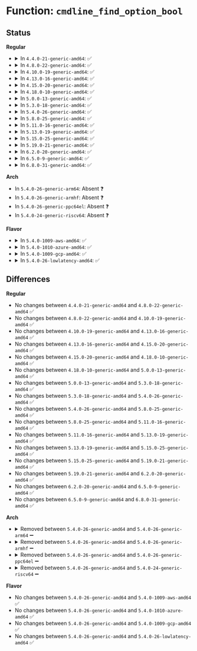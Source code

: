 # Function: <code>cmdline_find_option_bool</code>

## Status
<b>Regular</b>
<ul>
<li>
<details>
<summary>In <code>4.4.0-21-generic-amd64</code>: ✅</summary>

```c
int cmdline_find_option_bool(const char * cmdline, const char * option)
```

```json
{
  "name": "cmdline_find_option_bool",
  "collision_type": "Unique Global",
  "inline_type": "No",
  "funcs": [
    {
      "addr": 18446744071582997920,
      "name": "cmdline_find_option_bool",
      "external": true,
      "loc": "arch/x86/lib/cmdline.c:26",
      "file": "arch/x86/lib/cmdline.c",
      "inline": "seen, unknown",
      "caller_inline": [],
      "caller_func": [
        "arch/x86/kernel/cpu/microcode/core.c:load_ucode_bsp"
      ]
    }
  ],
  "symbols": [
    {
      "addr": 18446744071582997920,
      "name": "cmdline_find_option_bool",
      "section": ".text",
      "bind": "STB_GLOBAL",
      "size": 268
    }
  ]
}
```
</details>
</li>
<li>
<details>
<summary>In <code>4.8.0-22-generic-amd64</code>: ✅</summary>

```c
int cmdline_find_option_bool(const char * cmdline, const char * option)
```

```json
{
  "name": "cmdline_find_option_bool",
  "collision_type": "Unique Global",
  "inline_type": "No",
  "funcs": [
    {
      "addr": 18446744071583287600,
      "name": "cmdline_find_option_bool",
      "external": true,
      "loc": "arch/x86/lib/cmdline.c:107",
      "file": "arch/x86/lib/cmdline.c",
      "inline": "seen, unknown",
      "caller_inline": [],
      "caller_func": [
        "arch/x86/kernel/fpu/init.c:fpu__init_system",
        "arch/x86/kernel/fpu/init.c:fpu__init_system",
        "arch/x86/kernel/fpu/init.c:fpu__init_system",
        "arch/x86/kernel/fpu/init.c:fpu__init_system",
        "arch/x86/kernel/fpu/init.c:fpu__init_system",
        "arch/x86/kernel/fpu/init.c:fpu__init_system",
        "arch/x86/kernel/cpu/microcode/core.c:load_ucode_bsp"
      ]
    }
  ],
  "symbols": [
    {
      "addr": 18446744071583287600,
      "name": "cmdline_find_option_bool",
      "section": ".text",
      "bind": "STB_GLOBAL",
      "size": 209
    }
  ]
}
```
</details>
</li>
<li>
<details>
<summary>In <code>4.10.0-19-generic-amd64</code>: ✅</summary>

```c
int cmdline_find_option_bool(const char * cmdline, const char * option)
```

```json
{
  "name": "cmdline_find_option_bool",
  "collision_type": "Unique Global",
  "inline_type": "No",
  "funcs": [
    {
      "addr": 18446744071583406352,
      "name": "cmdline_find_option_bool",
      "external": true,
      "loc": "arch/x86/lib/cmdline.c:107",
      "file": "arch/x86/lib/cmdline.c",
      "inline": "seen, unknown",
      "caller_inline": [],
      "caller_func": [
        "arch/x86/kernel/fpu/init.c:fpu__init_system",
        "arch/x86/kernel/fpu/init.c:fpu__init_system",
        "arch/x86/kernel/fpu/init.c:fpu__init_system",
        "arch/x86/kernel/fpu/init.c:fpu__init_system",
        "arch/x86/kernel/fpu/init.c:fpu__init_system",
        "arch/x86/kernel/cpu/microcode/core.c:load_ucode_bsp"
      ]
    }
  ],
  "symbols": [
    {
      "addr": 18446744071583406352,
      "name": "cmdline_find_option_bool",
      "section": ".text",
      "bind": "STB_GLOBAL",
      "size": 209
    }
  ]
}
```
</details>
</li>
<li>
<details>
<summary>In <code>4.13.0-16-generic-amd64</code>: ✅</summary>

```c
int cmdline_find_option_bool(const char * cmdline, const char * option)
```

```json
{
  "name": "cmdline_find_option_bool",
  "collision_type": "Unique Global",
  "inline_type": "No",
  "funcs": [
    {
      "addr": 18446744071588262960,
      "name": "cmdline_find_option_bool",
      "external": true,
      "loc": "arch/x86/lib/cmdline.c:107",
      "file": "arch/x86/lib/cmdline.c",
      "inline": "seen, unknown",
      "caller_inline": [],
      "caller_func": [
        "arch/x86/kernel/fpu/init.c:fpu__init_system",
        "arch/x86/kernel/fpu/init.c:fpu__init_system",
        "arch/x86/kernel/fpu/init.c:fpu__init_system",
        "arch/x86/kernel/fpu/init.c:fpu__init_system",
        "arch/x86/kernel/fpu/init.c:fpu__init_system",
        "arch/x86/kernel/cpu/microcode/core.c:load_ucode_bsp"
      ]
    }
  ],
  "symbols": [
    {
      "addr": 18446744071588262960,
      "name": "cmdline_find_option_bool",
      "section": ".text",
      "bind": "STB_GLOBAL",
      "size": 278
    }
  ]
}
```
</details>
</li>
<li>
<details>
<summary>In <code>4.15.0-20-generic-amd64</code>: ✅</summary>

```c
int cmdline_find_option_bool(const char * cmdline, const char * option)
```

```json
{
  "name": "cmdline_find_option_bool",
  "collision_type": "Unique Global",
  "inline_type": "No",
  "funcs": [
    {
      "addr": 18446744071588814992,
      "name": "cmdline_find_option_bool",
      "external": true,
      "loc": "arch/x86/lib/cmdline.c:205",
      "file": "arch/x86/lib/cmdline.c",
      "inline": "seen, unknown",
      "caller_inline": [],
      "caller_func": [
        "arch/x86/kernel/fpu/init.c:fpu__init_system",
        "arch/x86/kernel/fpu/init.c:fpu__init_system",
        "arch/x86/kernel/fpu/init.c:fpu__init_system",
        "arch/x86/kernel/fpu/init.c:fpu__init_system",
        "arch/x86/kernel/fpu/init.c:fpu__init_system",
        "arch/x86/kernel/cpu/bugs.c:check_bugs",
        "arch/x86/kernel/cpu/microcode/core.c:load_ucode_bsp",
        "arch/x86/mm/pti.c:pti_check_boottime_disable"
      ]
    }
  ],
  "symbols": [
    {
      "addr": 18446744071588814992,
      "name": "cmdline_find_option_bool",
      "section": ".text",
      "bind": "STB_GLOBAL",
      "size": 278
    }
  ]
}
```
</details>
</li>
<li>
<details>
<summary>In <code>4.18.0-10-generic-amd64</code>: ✅</summary>

```c
int cmdline_find_option_bool(const char * cmdline, const char * option)
```

```json
{
  "name": "cmdline_find_option_bool",
  "collision_type": "Unique Global",
  "inline_type": "No",
  "funcs": [
    {
      "addr": 18446744071589193168,
      "name": "cmdline_find_option_bool",
      "external": true,
      "loc": "arch/x86/lib/cmdline.c:205",
      "file": "arch/x86/lib/cmdline.c",
      "inline": "seen, unknown",
      "caller_inline": [],
      "caller_func": [
        "arch/x86/kernel/fpu/init.c:fpu__init_system",
        "arch/x86/kernel/fpu/init.c:fpu__init_system",
        "arch/x86/kernel/fpu/init.c:fpu__init_system",
        "arch/x86/kernel/fpu/init.c:fpu__init_system",
        "arch/x86/kernel/fpu/init.c:fpu__init_system",
        "arch/x86/kernel/cpu/bugs.c:check_bugs",
        "arch/x86/kernel/cpu/bugs.c:check_bugs",
        "arch/x86/kernel/cpu/microcode/core.c:load_ucode_bsp",
        "arch/x86/mm/pti.c:pti_check_boottime_disable"
      ]
    }
  ],
  "symbols": [
    {
      "addr": 18446744071589193168,
      "name": "cmdline_find_option_bool",
      "section": ".text",
      "bind": "STB_GLOBAL",
      "size": 265
    }
  ]
}
```
</details>
</li>
<li>
<details>
<summary>In <code>5.0.0-13-generic-amd64</code>: ✅</summary>

```c
int cmdline_find_option_bool(const char * cmdline, const char * option)
```

```json
{
  "name": "cmdline_find_option_bool",
  "collision_type": "Unique Global",
  "inline_type": "No",
  "funcs": [
    {
      "addr": 18446744071589434624,
      "name": "cmdline_find_option_bool",
      "external": true,
      "loc": "arch/x86/lib/cmdline.c:205",
      "file": "arch/x86/lib/cmdline.c",
      "inline": "seen, unknown",
      "caller_inline": [],
      "caller_func": [
        "arch/x86/kernel/fpu/init.c:fpu__init_system",
        "arch/x86/kernel/fpu/init.c:fpu__init_system",
        "arch/x86/kernel/fpu/init.c:fpu__init_system",
        "arch/x86/kernel/fpu/init.c:fpu__init_system",
        "arch/x86/kernel/fpu/init.c:fpu__init_system",
        "arch/x86/kernel/cpu/bugs.c:check_bugs",
        "arch/x86/kernel/cpu/bugs.c:check_bugs",
        "arch/x86/kernel/cpu/microcode/core.c:load_ucode_bsp",
        "arch/x86/mm/pti.c:pti_check_boottime_disable"
      ]
    }
  ],
  "symbols": [
    {
      "addr": 18446744071589434624,
      "name": "cmdline_find_option_bool",
      "section": ".text",
      "bind": "STB_GLOBAL",
      "size": 265
    }
  ]
}
```
</details>
</li>
<li>
<details>
<summary>In <code>5.3.0-18-generic-amd64</code>: ✅</summary>

```c
int cmdline_find_option_bool(const char * cmdline, const char * option)
```

```json
{
  "name": "cmdline_find_option_bool",
  "collision_type": "Unique Global",
  "inline_type": "No",
  "funcs": [
    {
      "addr": 18446744071589892624,
      "name": "cmdline_find_option_bool",
      "external": true,
      "loc": "arch/x86/lib/cmdline.c:204",
      "file": "arch/x86/lib/cmdline.c",
      "inline": "seen, unknown",
      "caller_inline": [],
      "caller_func": [
        "arch/x86/kernel/fpu/init.c:fpu__init_system",
        "arch/x86/kernel/fpu/init.c:fpu__init_system",
        "arch/x86/kernel/fpu/init.c:fpu__init_system",
        "arch/x86/kernel/cpu/bugs.c:__ssb_select_mitigation",
        "arch/x86/kernel/cpu/bugs.c:check_bugs",
        "arch/x86/kernel/cpu/microcode/core.c:load_ucode_bsp",
        "arch/x86/mm/pti.c:pti_check_boottime_disable"
      ]
    }
  ],
  "symbols": [
    {
      "addr": 18446744071589892624,
      "name": "cmdline_find_option_bool",
      "section": ".text",
      "bind": "STB_GLOBAL",
      "size": 259
    }
  ]
}
```
</details>
</li>
<li>
<details>
<summary>In <code>5.4.0-26-generic-amd64</code>: ✅</summary>

```c
int cmdline_find_option_bool(const char * cmdline, const char * option)
```

```json
{
  "name": "cmdline_find_option_bool",
  "collision_type": "Unique Global",
  "inline_type": "No",
  "funcs": [
    {
      "addr": 18446744071590118576,
      "name": "cmdline_find_option_bool",
      "external": true,
      "loc": "arch/x86/lib/cmdline.c:204",
      "file": "arch/x86/lib/cmdline.c",
      "inline": "seen, unknown",
      "caller_inline": [],
      "caller_func": [
        "arch/x86/kernel/fpu/init.c:fpu__init_system",
        "arch/x86/kernel/fpu/init.c:fpu__init_system",
        "arch/x86/kernel/fpu/init.c:fpu__init_system",
        "arch/x86/kernel/cpu/bugs.c:__ssb_select_mitigation",
        "arch/x86/kernel/cpu/bugs.c:check_bugs",
        "arch/x86/kernel/cpu/microcode/core.c:load_ucode_bsp",
        "arch/x86/mm/pti.c:pti_check_boottime_disable"
      ]
    }
  ],
  "symbols": [
    {
      "addr": 18446744071590118576,
      "name": "cmdline_find_option_bool",
      "section": ".text",
      "bind": "STB_GLOBAL",
      "size": 259
    }
  ]
}
```
</details>
</li>
<li>
<details>
<summary>In <code>5.8.0-25-generic-amd64</code>: ✅</summary>

```c
int cmdline_find_option_bool(const char * cmdline, const char * option)
```

```json
{
  "name": "cmdline_find_option_bool",
  "collision_type": "Unique Global",
  "inline_type": "No",
  "funcs": [
    {
      "addr": 18446744071585122208,
      "name": "cmdline_find_option_bool",
      "external": true,
      "loc": "arch/x86/lib/cmdline.c:204",
      "file": "arch/x86/lib/cmdline.c",
      "inline": "seen, unknown",
      "caller_inline": [],
      "caller_func": [
        "arch/x86/kernel/fpu/init.c:fpu__init_parse_early_param",
        "arch/x86/kernel/fpu/init.c:fpu__init_parse_early_param",
        "arch/x86/kernel/fpu/init.c:fpu__init_parse_early_param",
        "arch/x86/kernel/cpu/bugs.c:ssb_parse_cmdline",
        "arch/x86/kernel/cpu/bugs.c:spectre_v2_parse_cmdline",
        "arch/x86/kernel/cpu/microcode/core.c:check_loader_disabled_bsp",
        "arch/x86/mm/pti.c:pti_check_boottime_disable"
      ]
    }
  ],
  "symbols": [
    {
      "addr": 18446744071585122208,
      "name": "cmdline_find_option_bool",
      "section": ".text",
      "bind": "STB_GLOBAL",
      "size": 270
    }
  ]
}
```
</details>
</li>
<li>
<details>
<summary>In <code>5.11.0-16-generic-amd64</code>: ✅</summary>

```c
int cmdline_find_option_bool(const char * cmdline, const char * option)
```

```json
{
  "name": "cmdline_find_option_bool",
  "collision_type": "Unique Global",
  "inline_type": "No",
  "funcs": [
    {
      "addr": 18446744071585272768,
      "name": "cmdline_find_option_bool",
      "external": true,
      "loc": "arch/x86/lib/cmdline.c:204",
      "file": "arch/x86/lib/cmdline.c",
      "inline": "seen, unknown",
      "caller_inline": [],
      "caller_func": [
        "arch/x86/kernel/cpu/common.c:cpu_parse_early_param",
        "arch/x86/kernel/cpu/common.c:cpu_parse_early_param",
        "arch/x86/kernel/cpu/common.c:cpu_parse_early_param",
        "arch/x86/kernel/cpu/bugs.c:ssb_parse_cmdline",
        "arch/x86/kernel/cpu/bugs.c:spectre_v2_parse_cmdline",
        "arch/x86/kernel/cpu/microcode/core.c:check_loader_disabled_bsp",
        "arch/x86/mm/pti.c:pti_check_boottime_disable"
      ]
    }
  ],
  "symbols": [
    {
      "addr": 18446744071585272768,
      "name": "cmdline_find_option_bool",
      "section": ".text",
      "bind": "STB_GLOBAL",
      "size": 270
    }
  ]
}
```
</details>
</li>
<li>
<details>
<summary>In <code>5.13.0-19-generic-amd64</code>: ✅</summary>

```c
int cmdline_find_option_bool(const char * cmdline, const char * option)
```

```json
{
  "name": "cmdline_find_option_bool",
  "collision_type": "Unique Global",
  "inline_type": "No",
  "funcs": [
    {
      "addr": 18446744071585156320,
      "name": "cmdline_find_option_bool",
      "external": true,
      "loc": "arch/x86/lib/cmdline.c:204",
      "file": "arch/x86/lib/cmdline.c",
      "inline": "seen, unknown",
      "caller_inline": [],
      "caller_func": [
        "arch/x86/kernel/cpu/common.c:cpu_parse_early_param",
        "arch/x86/kernel/cpu/common.c:cpu_parse_early_param",
        "arch/x86/kernel/cpu/common.c:cpu_parse_early_param",
        "arch/x86/kernel/cpu/bugs.c:__ssb_select_mitigation",
        "arch/x86/kernel/cpu/bugs.c:spectre_v2_select_mitigation",
        "arch/x86/kernel/cpu/microcode/core.c:load_ucode_bsp",
        "arch/x86/mm/pti.c:pti_check_boottime_disable"
      ]
    }
  ],
  "symbols": [
    {
      "addr": 18446744071585156320,
      "name": "cmdline_find_option_bool",
      "section": ".text",
      "bind": "STB_GLOBAL",
      "size": 241
    }
  ]
}
```
</details>
</li>
<li>
<details>
<summary>In <code>5.15.0-25-generic-amd64</code>: ✅</summary>

```c
int cmdline_find_option_bool(const char * cmdline, const char * option)
```

```json
{
  "name": "cmdline_find_option_bool",
  "collision_type": "Unique Global",
  "inline_type": "No",
  "funcs": [
    {
      "addr": 18446744071585609168,
      "name": "cmdline_find_option_bool",
      "external": true,
      "loc": "arch/x86/lib/cmdline.c:204",
      "file": "arch/x86/lib/cmdline.c",
      "inline": "seen, unknown",
      "caller_inline": [],
      "caller_func": [
        "arch/x86/kernel/cpu/common.c:cpu_parse_early_param",
        "arch/x86/kernel/cpu/common.c:cpu_parse_early_param",
        "arch/x86/kernel/cpu/common.c:cpu_parse_early_param",
        "arch/x86/kernel/cpu/bugs.c:__ssb_select_mitigation",
        "arch/x86/kernel/cpu/bugs.c:spectre_v2_parse_cmdline",
        "arch/x86/kernel/cpu/microcode/core.c:load_ucode_bsp",
        "arch/x86/mm/pti.c:pti_check_boottime_disable"
      ]
    }
  ],
  "symbols": [
    {
      "addr": 18446744071585609168,
      "name": "cmdline_find_option_bool",
      "section": ".text",
      "bind": "STB_GLOBAL",
      "size": 241
    }
  ]
}
```
</details>
</li>
<li>
<details>
<summary>In <code>5.19.0-21-generic-amd64</code>: ✅</summary>

```c
int cmdline_find_option_bool(const char * cmdline, const char * option)
```

```json
{
  "name": "cmdline_find_option_bool",
  "collision_type": "Unique Global",
  "inline_type": "No",
  "funcs": [
    {
      "addr": 18446744071586765888,
      "name": "cmdline_find_option_bool",
      "external": true,
      "loc": "arch/x86/lib/cmdline.c:204",
      "file": "arch/x86/lib/cmdline.c",
      "inline": "seen, unknown",
      "caller_inline": [],
      "caller_func": [
        "arch/x86/kernel/cpu/common.c:cpu_parse_early_param",
        "arch/x86/kernel/cpu/common.c:cpu_parse_early_param",
        "arch/x86/kernel/cpu/common.c:cpu_parse_early_param",
        "arch/x86/kernel/cpu/bugs.c:__ssb_select_mitigation",
        "arch/x86/kernel/cpu/bugs.c:spectre_v2_parse_cmdline",
        "arch/x86/kernel/cpu/microcode/core.c:load_ucode_bsp",
        "arch/x86/mm/pti.c:pti_check_boottime_disable"
      ]
    }
  ],
  "symbols": [
    {
      "addr": 18446744071586765888,
      "name": "cmdline_find_option_bool",
      "section": ".text",
      "bind": "STB_GLOBAL",
      "size": 211
    }
  ]
}
```
</details>
</li>
<li>
<details>
<summary>In <code>6.2.0-20-generic-amd64</code>: ✅</summary>

```c
int cmdline_find_option_bool(const char * cmdline, const char * option)
```

```json
{
  "name": "cmdline_find_option_bool",
  "collision_type": "Unique Global",
  "inline_type": "No",
  "funcs": [
    {
      "addr": 18446744071595930640,
      "name": "cmdline_find_option_bool",
      "external": true,
      "loc": "arch/x86/lib/cmdline.c:204",
      "file": "arch/x86/lib/cmdline.c",
      "inline": "seen, unknown",
      "caller_inline": [],
      "caller_func": [
        "arch/x86/kernel/cpu/common.c:cpu_parse_early_param",
        "arch/x86/kernel/cpu/common.c:cpu_parse_early_param",
        "arch/x86/kernel/cpu/common.c:cpu_parse_early_param",
        "arch/x86/kernel/cpu/bugs.c:__ssb_select_mitigation",
        "arch/x86/kernel/cpu/bugs.c:spectre_v2_parse_cmdline",
        "arch/x86/kernel/cpu/microcode/core.c:load_ucode_bsp",
        "arch/x86/mm/pti.c:pti_check_boottime_disable"
      ]
    }
  ],
  "symbols": [
    {
      "addr": 18446744071595930640,
      "name": "cmdline_find_option_bool",
      "section": ".text",
      "bind": "STB_GLOBAL",
      "size": 211
    }
  ]
}
```
</details>
</li>
<li>
<details>
<summary>In <code>6.5.0-9-generic-amd64</code>: ✅</summary>

```c
int cmdline_find_option_bool(const char * cmdline, const char * option)
```

```json
{
  "name": "cmdline_find_option_bool",
  "collision_type": "Unique Global",
  "inline_type": "No",
  "funcs": [
    {
      "addr": 18446744071596448976,
      "name": "cmdline_find_option_bool",
      "external": true,
      "loc": "arch/x86/lib/cmdline.c:206",
      "file": "arch/x86/lib/cmdline.c",
      "inline": "seen, unknown",
      "caller_inline": [],
      "caller_func": [
        "arch/x86/kernel/cpu/common.c:cpu_parse_early_param",
        "arch/x86/kernel/cpu/common.c:cpu_parse_early_param",
        "arch/x86/kernel/cpu/common.c:cpu_parse_early_param",
        "arch/x86/kernel/cpu/bugs.c:__ssb_select_mitigation",
        "arch/x86/kernel/cpu/bugs.c:spectre_v2_parse_cmdline",
        "arch/x86/kernel/cpu/microcode/core.c:load_ucode_bsp",
        "arch/x86/mm/pti.c:pti_check_boottime_disable"
      ]
    }
  ],
  "symbols": [
    {
      "addr": 18446744071596448976,
      "name": "cmdline_find_option_bool",
      "section": ".text",
      "bind": "STB_GLOBAL",
      "size": 199
    }
  ]
}
```
</details>
</li>
<li>
<details>
<summary>In <code>6.8.0-31-generic-amd64</code>: ✅</summary>

```c
int cmdline_find_option_bool(const char * cmdline, const char * option)
```

```json
{
  "name": "cmdline_find_option_bool",
  "collision_type": "Unique Global",
  "inline_type": "No",
  "funcs": [
    {
      "addr": 18446744071597344336,
      "name": "cmdline_find_option_bool",
      "external": true,
      "loc": "arch/x86/lib/cmdline.c:206",
      "file": "arch/x86/lib/cmdline.c",
      "inline": "seen, unknown",
      "caller_inline": [],
      "caller_func": [
        "arch/x86/kernel/cpu/common.c:cpu_parse_early_param",
        "arch/x86/kernel/cpu/common.c:cpu_parse_early_param",
        "arch/x86/kernel/cpu/common.c:cpu_parse_early_param",
        "arch/x86/kernel/cpu/common.c:cpu_parse_early_param",
        "arch/x86/kernel/cpu/bugs.c:__ssb_select_mitigation",
        "arch/x86/kernel/cpu/bugs.c:spectre_v2_parse_cmdline",
        "arch/x86/kernel/cpu/microcode/core.c:load_ucode_bsp"
      ]
    }
  ],
  "symbols": [
    {
      "addr": 18446744071597344336,
      "name": "cmdline_find_option_bool",
      "section": ".text",
      "bind": "STB_GLOBAL",
      "size": 199
    }
  ]
}
```
</details>
</li>
</ul>
<b>Arch</b>
<ul>
<li>
In <code>5.4.0-26-generic-arm64</code>: Absent ❓
</li>
<li>
In <code>5.4.0-26-generic-armhf</code>: Absent ❓
</li>
<li>
In <code>5.4.0-26-generic-ppc64el</code>: Absent ❓
</li>
<li>
In <code>5.4.0-24-generic-riscv64</code>: Absent ❓
</li>
</ul>
<b>Flavor</b>
<ul>
<li>
<details>
<summary>In <code>5.4.0-1009-aws-amd64</code>: ✅</summary>

```c
int cmdline_find_option_bool(const char * cmdline, const char * option)
```

```json
{
  "name": "cmdline_find_option_bool",
  "collision_type": "Unique Global",
  "inline_type": "No",
  "funcs": [
    {
      "addr": 18446744071589720832,
      "name": "cmdline_find_option_bool",
      "external": true,
      "loc": "arch/x86/lib/cmdline.c:204",
      "file": "arch/x86/lib/cmdline.c",
      "inline": "seen, unknown",
      "caller_inline": [],
      "caller_func": [
        "arch/x86/kernel/fpu/init.c:fpu__init_system",
        "arch/x86/kernel/fpu/init.c:fpu__init_system",
        "arch/x86/kernel/fpu/init.c:fpu__init_system",
        "arch/x86/kernel/cpu/bugs.c:__ssb_select_mitigation",
        "arch/x86/kernel/cpu/bugs.c:check_bugs",
        "arch/x86/kernel/cpu/microcode/core.c:load_ucode_bsp",
        "arch/x86/mm/pti.c:pti_check_boottime_disable"
      ]
    }
  ],
  "symbols": [
    {
      "addr": 18446744071589720832,
      "name": "cmdline_find_option_bool",
      "section": ".text",
      "bind": "STB_GLOBAL",
      "size": 259
    }
  ]
}
```
</details>
</li>
<li>
<details>
<summary>In <code>5.4.0-1010-azure-amd64</code>: ✅</summary>

```c
int cmdline_find_option_bool(const char * cmdline, const char * option)
```

```json
{
  "name": "cmdline_find_option_bool",
  "collision_type": "Unique Global",
  "inline_type": "No",
  "funcs": [
    {
      "addr": 18446744071589446608,
      "name": "cmdline_find_option_bool",
      "external": true,
      "loc": "arch/x86/lib/cmdline.c:204",
      "file": "arch/x86/lib/cmdline.c",
      "inline": "seen, unknown",
      "caller_inline": [],
      "caller_func": [
        "arch/x86/kernel/fpu/init.c:fpu__init_system",
        "arch/x86/kernel/fpu/init.c:fpu__init_system",
        "arch/x86/kernel/fpu/init.c:fpu__init_system",
        "arch/x86/kernel/cpu/bugs.c:__ssb_select_mitigation",
        "arch/x86/kernel/cpu/bugs.c:check_bugs",
        "arch/x86/kernel/cpu/microcode/core.c:load_ucode_bsp",
        "arch/x86/mm/pti.c:pti_check_boottime_disable"
      ]
    }
  ],
  "symbols": [
    {
      "addr": 18446744071589446608,
      "name": "cmdline_find_option_bool",
      "section": ".text",
      "bind": "STB_GLOBAL",
      "size": 259
    }
  ]
}
```
</details>
</li>
<li>
<details>
<summary>In <code>5.4.0-1009-gcp-amd64</code>: ✅</summary>

```c
int cmdline_find_option_bool(const char * cmdline, const char * option)
```

```json
{
  "name": "cmdline_find_option_bool",
  "collision_type": "Unique Global",
  "inline_type": "No",
  "funcs": [
    {
      "addr": 18446744071590164208,
      "name": "cmdline_find_option_bool",
      "external": true,
      "loc": "arch/x86/lib/cmdline.c:204",
      "file": "arch/x86/lib/cmdline.c",
      "inline": "seen, unknown",
      "caller_inline": [],
      "caller_func": [
        "arch/x86/kernel/fpu/init.c:fpu__init_system",
        "arch/x86/kernel/fpu/init.c:fpu__init_system",
        "arch/x86/kernel/fpu/init.c:fpu__init_system",
        "arch/x86/kernel/cpu/bugs.c:__ssb_select_mitigation",
        "arch/x86/kernel/cpu/bugs.c:check_bugs",
        "arch/x86/kernel/cpu/microcode/core.c:load_ucode_bsp",
        "arch/x86/mm/pti.c:pti_check_boottime_disable"
      ]
    }
  ],
  "symbols": [
    {
      "addr": 18446744071590164208,
      "name": "cmdline_find_option_bool",
      "section": ".text",
      "bind": "STB_GLOBAL",
      "size": 259
    }
  ]
}
```
</details>
</li>
<li>
<details>
<summary>In <code>5.4.0-26-lowlatency-amd64</code>: ✅</summary>

```c
int cmdline_find_option_bool(const char * cmdline, const char * option)
```

```json
{
  "name": "cmdline_find_option_bool",
  "collision_type": "Unique Global",
  "inline_type": "No",
  "funcs": [
    {
      "addr": 18446744071590214720,
      "name": "cmdline_find_option_bool",
      "external": true,
      "loc": "arch/x86/lib/cmdline.c:204",
      "file": "arch/x86/lib/cmdline.c",
      "inline": "seen, unknown",
      "caller_inline": [],
      "caller_func": [
        "arch/x86/kernel/fpu/init.c:fpu__init_system",
        "arch/x86/kernel/fpu/init.c:fpu__init_system",
        "arch/x86/kernel/fpu/init.c:fpu__init_system",
        "arch/x86/kernel/cpu/bugs.c:__ssb_select_mitigation",
        "arch/x86/kernel/cpu/bugs.c:check_bugs",
        "arch/x86/kernel/cpu/microcode/core.c:load_ucode_bsp",
        "arch/x86/mm/pti.c:pti_check_boottime_disable"
      ]
    }
  ],
  "symbols": [
    {
      "addr": 18446744071590214720,
      "name": "cmdline_find_option_bool",
      "section": ".text",
      "bind": "STB_GLOBAL",
      "size": 259
    }
  ]
}
```
</details>
</li>
</ul>

## Differences
<b>Regular</b>
<ul>
<li>
No changes between <code>4.4.0-21-generic-amd64</code> and <code>4.8.0-22-generic-amd64</code> ✅
</li>
<li>
No changes between <code>4.8.0-22-generic-amd64</code> and <code>4.10.0-19-generic-amd64</code> ✅
</li>
<li>
No changes between <code>4.10.0-19-generic-amd64</code> and <code>4.13.0-16-generic-amd64</code> ✅
</li>
<li>
No changes between <code>4.13.0-16-generic-amd64</code> and <code>4.15.0-20-generic-amd64</code> ✅
</li>
<li>
No changes between <code>4.15.0-20-generic-amd64</code> and <code>4.18.0-10-generic-amd64</code> ✅
</li>
<li>
No changes between <code>4.18.0-10-generic-amd64</code> and <code>5.0.0-13-generic-amd64</code> ✅
</li>
<li>
No changes between <code>5.0.0-13-generic-amd64</code> and <code>5.3.0-18-generic-amd64</code> ✅
</li>
<li>
No changes between <code>5.3.0-18-generic-amd64</code> and <code>5.4.0-26-generic-amd64</code> ✅
</li>
<li>
No changes between <code>5.4.0-26-generic-amd64</code> and <code>5.8.0-25-generic-amd64</code> ✅
</li>
<li>
No changes between <code>5.8.0-25-generic-amd64</code> and <code>5.11.0-16-generic-amd64</code> ✅
</li>
<li>
No changes between <code>5.11.0-16-generic-amd64</code> and <code>5.13.0-19-generic-amd64</code> ✅
</li>
<li>
No changes between <code>5.13.0-19-generic-amd64</code> and <code>5.15.0-25-generic-amd64</code> ✅
</li>
<li>
No changes between <code>5.15.0-25-generic-amd64</code> and <code>5.19.0-21-generic-amd64</code> ✅
</li>
<li>
No changes between <code>5.19.0-21-generic-amd64</code> and <code>6.2.0-20-generic-amd64</code> ✅
</li>
<li>
No changes between <code>6.2.0-20-generic-amd64</code> and <code>6.5.0-9-generic-amd64</code> ✅
</li>
<li>
No changes between <code>6.5.0-9-generic-amd64</code> and <code>6.8.0-31-generic-amd64</code> ✅
</li>
</ul>
<b>Arch</b>
<ul>
<li>
<details>
<summary>Removed between <code>5.4.0-26-generic-amd64</code> and <code>5.4.0-26-generic-arm64</code> ➖</summary>

```c
int cmdline_find_option_bool(const char * cmdline, const char * option)
```
</details>
</li>
<li>
<details>
<summary>Removed between <code>5.4.0-26-generic-amd64</code> and <code>5.4.0-26-generic-armhf</code> ➖</summary>

```c
int cmdline_find_option_bool(const char * cmdline, const char * option)
```
</details>
</li>
<li>
<details>
<summary>Removed between <code>5.4.0-26-generic-amd64</code> and <code>5.4.0-26-generic-ppc64el</code> ➖</summary>

```c
int cmdline_find_option_bool(const char * cmdline, const char * option)
```
</details>
</li>
<li>
<details>
<summary>Removed between <code>5.4.0-26-generic-amd64</code> and <code>5.4.0-24-generic-riscv64</code> ➖</summary>

```c
int cmdline_find_option_bool(const char * cmdline, const char * option)
```
</details>
</li>
</ul>
<b>Flavor</b>
<ul>
<li>
No changes between <code>5.4.0-26-generic-amd64</code> and <code>5.4.0-1009-aws-amd64</code> ✅
</li>
<li>
No changes between <code>5.4.0-26-generic-amd64</code> and <code>5.4.0-1010-azure-amd64</code> ✅
</li>
<li>
No changes between <code>5.4.0-26-generic-amd64</code> and <code>5.4.0-1009-gcp-amd64</code> ✅
</li>
<li>
No changes between <code>5.4.0-26-generic-amd64</code> and <code>5.4.0-26-lowlatency-amd64</code> ✅
</li>
</ul>
